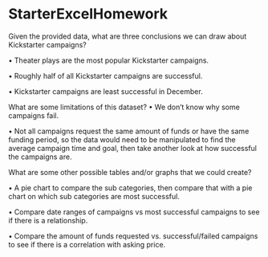 # StarterExcelHomework

Given the provided data, what are three conclusions we can draw about Kickstarter campaigns?

•	Theater plays are the most popular Kickstarter campaigns.

•	Roughly half of all Kickstarter campaigns are successful.

•	Kickstarter campaigns are least successful in December.

What are some limitations of this dataset?
•	We don’t know why some campaigns fail.

•	Not all campaigns request the same amount of funds or have the same funding period, so the data would need to be manipulated to find the average campaign time and goal, then take another look at how successful the campaigns are.

What are some other possible tables and/or graphs that we could create?

•	A pie chart to compare the sub categories, then compare that with a pie chart on which sub categories are most successful.

•	Compare date ranges of campaigns vs most successful campaigns to see if there is a relationship.

•	Compare the amount of funds requested vs. successful/failed campaigns to see if there is a correlation with asking price.
